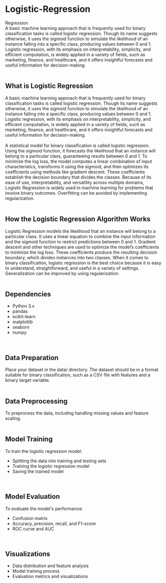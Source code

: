 # Logistic-Regression
Regression <br/>
A basic machine learning approach that is frequently used for binary classification tasks is called logistic regression. Though its name suggests otherwise, it uses the sigmoid function to simulate the likelihood of an instance falling into a specific class, producing values between 0 and 1. Logistic regression, with its emphasis on interpretability, simplicity, and efficient computation, is widely applied in a variety of fields, such as marketing, finance, and healthcare, and it offers insightful forecasts and useful information for decision-making. <br/>
<br/> 

## What is Logistic Regression
A basic machine learning approach that is frequently used for binary classification tasks is called logistic regression. Though its name suggests otherwise, it uses the sigmoid function to simulate the likelihood of an instance falling into a specific class, producing values between 0 and 1. Logistic regression, with its emphasis on interpretability, simplicity, and efficient computation, is widely applied in a variety of fields, such as marketing, finance, and healthcare, and it offers insightful forecasts and useful information for decision-making. <br/>
<br/>
A statistical model for binary classification is called logistic regression. Using the sigmoid function, it forecasts the likelihood that an instance will belong to a particular class, guaranteeing results between 0 and 1. To minimize the log loss, the model computes a linear combination of input characteristics, transforms it using the sigmoid, and then optimizes its coefficients using methods like gradient descent. These coefficients establish the decision boundary that divides the classes. Because of its ease of use, interpretability, and versatility across multiple domains, Logistic Regression is widely used in machine learning for problems that involve binary outcomes. Overfitting can be avoided by implementing regularization. <br/>
<br/>

## How the Logistic Regression Algorithm Works
Logistic Regression models the likelihood that an instance will belong to a particular class. It uses a linear equation to combine the input information and the sigmoid function to restrict predictions between 0 and 1. Gradient descent and other techniques are used to optimize the model’s coefficients to minimize the log loss. These coefficients produce the resulting decision boundary, which divides instances into two classes. When it comes to binary classification, logistic regression is the best choice because it is easy to understand, straightforward, and useful in a variety of settings. Generalization can be improved by using regularization. <br/>
<br/>

## Dependencies
* Python 3.x
* pandas
* scikit-learn
* matplotlib
* seaborn
* numpy
<br/>

## Data Preparation
Place your dataset in the data/ directory. The dataset should be in a format suitable for binary classification, such as a CSV file with features and a binary target variable. <br/>
<br/>

## Data Preprocessing
To preprocess the data, including handling missing values and feature scaling. <br/>
<br/>

## Model Training
To train the logistic regression model:
* Splitting the data into training and testing sets
* Training the logistic regression model
* Saving the trained model <br/>
<br/>

## Model Evaluation
To evaluate the model's performance:
* Confusion matrix
* Accuracy, precision, recall, and F1-score
* ROC curve and AUC
<br/>

## Visualizations
* Data distribution and feature analysis
* Model training process
* Evaluation metrics and visualizations
